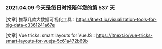 ### 2021.04.09 今天是每日时报陪伴您的第 537 天

[文章] 推荐几款大数据可视化工具：<https://itnext.io/visualization-tools-for-big-data-c3361241a67e>

[文章] Vue tricks: smart layouts for VueJS：<https://itnext.io/vue-tricks-smart-layouts-for-vuejs-5c61a472b69b>
